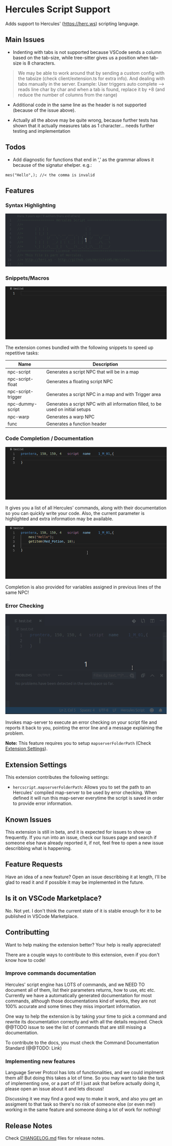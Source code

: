 # Hercules Script Support

Adds support to Hercules' (https://herc.ws) scripting language.

## Main Issues
- Indenting with tabs is not supported because VSCode sends a column based on the tab-size, while tree-sitter gives us a position when tab-size is 8 characters.
> We may be able to work around that by sending a custom config with the tabsize (check client/extension.ts for extra info). And dealing with tabs manually in the server.
> Example: User triggers auto complete --> reads line char by char and when a tab is found, replace it by +8 (and reduce the number of columns from the range)

- Additional code in the same line as the header is not supported (because of the issue above).

- Actually all the above may be quite wrong, because further tests has shown that it actually measures tabs as 1 character... needs further testing and implementation

## Todos
- Add diagnostic for functions that end in ',' as the grammar allows it because of the signatur ehelper. e.g.:
```
mes("Hello",); //< the comma is invalid
```

## Features

### Syntax Highlighting

![Syntax Highlighting](images/highlight.gif)

### Snippets/Macros

![Snippets](images/snippets.gif)

The extension comes bundled with the following snippets to speed up repetitive tasks:

|       Name         |                                     Description                                  |
|--------------------|----------------------------------------------------------------------------------|
| npc-script         | Generates a script NPC that will be in a map                                     |
| npc-script-float   | Generates a floating script NPC                                                  |
| npc-script-trigger | Generates a script NPC in a map and with Trigger area                            |
| npc-dummy-script   | Generates a script NPC with all information filled, to be used on initial setups |
| npc-warp           | Generates a warp NPC                                                             |
| func               | Generates a function header                                                      |

### Code Completion / Documentation

![Code Completion and Documentation](images/complete_signature.gif)

It gives you a list of all Hercules' commands, along with their documentation
so you can quickly write your code. Also, the current parameter is highlighted
and extra information may be available.

![Variables Completion](images/variables.gif)

Completion is also provided for variables assigned in previous lines of the same NPC!

### Error Checking

![Error Checking](images/error.gif)

Invokes map-server to execute an error checking on your script file and reports it
back to you, pointing the error line and a message explaining the problem.

**Note:** This feature requires you to setup `mapserverFolderPath` (Check [Extension Settings](#extension-settings)).

## Extension Settings

This extension contributes the following settings:

* `hercscript.mapserverFolderPath`: Allows you to set the path to an Hercules' compiled
  map-server to be used by error checking. When defined it will run this map-server everytime
  the script is saved in order to provide error information.

## Known Issues

This extension is still in beta, and it is expected for issues to show up frequently. If you run
into an issue, check our Issues page and search if someone else have already reported it, if not,
feel free to open a new issue describbing what is happening.

## Feature Requests

Have an idea of a new feature? Open an issue describbing it at length, I'll be glad to read it
and if possible it may be implemented in the future.

## Is it on VSCode Marketplace?

No. Not yet. I don't think the current state of it is stable enough for it to be published
in VSCode Marketplace.

## Contributting

Want to help making the extension better? Your help is really appreciated!

There are a couple ways to contribute to this extension, even if you don't know how to code!

### Improve commands documentation
Hercules' script engine has LOTS of commands, and we NEED TO document all of them, list their parameters
returns, how to use, etc etc. Currently we have a automatically generated documentation for most commands,
although those documentations kind of works, they are not 100% accurate and some times they miss important
information.

One way to help the extension is by taking your time to pick a command and rewrite its documentation
correctly and with all the details required. Check @@TODO issue to see the list of commands that are
still missing a documentation.

To contribute to the docs, you must check the Command Documentation Standard (@@TODO: Link)

### Implementing new features
Language Server Protcol has lots of functionalities, and we could implment them all! But doing this takes
a lot of time. So you may want to take the task of implementing one, or a part of it! I just ask that
before actually doing it, please open an issue about it and lets discuss!

Discussing it we may find a good way to make it work, and also you get an assigment to that task so there's
no risk of someone else (or even me!) working in the same feature and someone doing a lot of work for nothing!

## Release Notes

Check [CHANGELOG.md](CHANGELOG.md) files for release notes.
